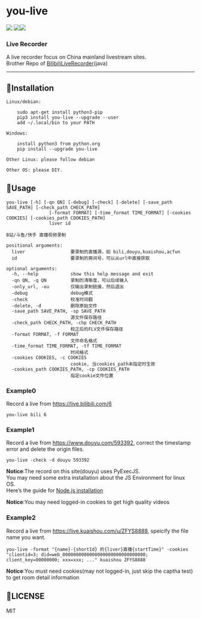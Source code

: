 you-live
===========================
![](https://img.shields.io/badge/Python-3-green.svg) ![](https://img.shields.io/badge/require-requests-green.svg)![](https://img.shields.io/badge/require-PyExecJS-green.svg)
### Live Recorder
A live recorder focus on China mainland livestream sites.   
Brother Repo of [BilibiliLiveRecorder](https://github.com/nICEnnnnnnnLee/BilibiliLiveRecorder)(java)  

    
****
## :dolphin:Installation
```
Linux/debian:

    sudo apt-get install python3-pip
    pip3 install you-live --upgrade --user
    add ~/.local/bin to your PATH

Windows:

    install python3 from python.org
    pip install --upgrade you-live

Other Linux: please follow debian

Other OS: please DIY.
```

## :dolphin:Usage
```
you-live [-h] [-qn QN] [-debug] [-check] [-delete] [-save_path SAVE_PATH] [-check_path CHECK_PATH]
                [-format FORMAT] [-time_format TIME_FORMAT] [-cookies COOKIES] [-cookies_path COOKIES_PATH]
                liver id

B站/斗鱼/快手 直播视频录制

positional arguments:
  liver                 要录制的直播源，如 bili,douyu,kuaishou,acfun
  id                    要录制的房间号，可以从url中直接获取

optional arguments:
  -h, --help            show this help message and exit
  -qn QN, -q QN         录制的清晰度，可以后续输入
  -only_url, -ou        仅输出录制链接，然后退出
  -debug                debug模式
  -check                校准时间戳
  -delete, -d           删除原始文件
  -save_path SAVE_PATH, -sp SAVE_PATH
                        源文件保存路径
  -check_path CHECK_PATH, -chp CHECK_PATH
                        校正后的FLV文件保存路径
  -format FORMAT, -f FORMAT
                        文件命名格式
  -time_format TIME_FORMAT, -tf TIME_FORMAT
                        时间格式
  -cookies COOKIES, -c COOKIES
                        cookie, 当cookies_path未指定时生效
  -cookies_path COOKIES_PATH, -cp COOKIES_PATH
                        指定cookie文件位置
```

### Example0
Record a live from <https://live.bilibili.com/6>
```
you-live bili 6
```

### Example1
Record a live from <https://www.douyu.com/593392>, correct the timestamp error and delete the origin files.
```
you-live -check -d douyu 593392
```
**Notice**:The record on this site(douyu) uses PyExecJS.  
You may need some extra installation about the JS Environment for linux OS.  
Here’s the guide for [Node.js installation](https://github.com/nodesource/distributions)  


**Notice**:You may need logged-in cookies to get high quality videos

### Example2
Record a live from <https://live.kuaishou.com/u/ZFYS8888>, speicify the file name you want.
```
you-live -format "{name}-{shortId} 的{liver}直播{startTime}" -cookies "clientid=3; did=web_0000000000000000000000000000000; client_key=00000000; xxx=xxx; ..." kuaishou ZFYS8888
```
**Notice**:You must need cookies(may not logged-in, just skip the captha test) to get room detail information


## :dolphin:LICENSE
MIT 


